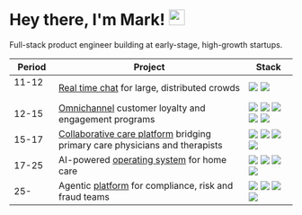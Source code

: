 # Hey there, I'm Mark! <img src="https://media.giphy.com/media/hvRJCLFzcasrR4ia7z/giphy.gif" width="28">

Full-stack product engineer building at early-stage, high-growth startups.

| **Period**  | **Project**                                                                | **Stack**                                                                                                                                                                                                                                                                                                                                                                                                                               |
|-------------|----------------------------------------------------------------------------|----------------------------------------------------------------------------------------------------------------------------------------------------------------------------------------------------------------------------------------------------------------------------------------------------------------------------------------------------------------------------------------------------------------------------------------|
| 11-12 &nbsp; &nbsp; &nbsp; | [Real time chat](https://www.media.mit.edu/projects/roar/overview/) for large, distributed crowds                               | [<img src="https://img.shields.io/badge/-Node.js-339933?logo=node.js&logoColor=white&style=flat" />](https://nodejs.org) [<img src="https://img.shields.io/badge/-Socket.io-010101?logo=socket.io&logoColor=white&style=flat" />](https://socket.io)                                                                                                                                          |
| 12-15      | [Omnichannel](https://www.oracle.com/corporate/acquisitions/crowdtwist/) customer loyalty and engagement programs                       | [<img src="https://img.shields.io/badge/-PHP-777BB4?logo=php&logoColor=white&style=flat" />](https://www.php.net) [<img src="https://img.shields.io/badge/-Backbone.js-0071B5?logo=backbone.js&logoColor=white&style=flat" />](https://backbonejs.org) [<img src="https://img.shields.io/badge/-AngularJS-E23237?logo=angular&logoColor=white&style=flat" />](https://angular.io) [<img src="https://img.shields.io/badge/-Spring-6DB33F?logo=springboot&logoColor=white&style=flat" />](https://spring.io/projects/spring-boot) [<img src="https://img.shields.io/badge/-RabbitMQ-FF6600?logo=rabbitmq&logoColor=white&style=flat" />](https://www.rabbitmq.com) |
| 15-17      | [Collaborative care platform](https://www.quartethealth.com) bridging primary care physicians and therapists| [<img src="https://img.shields.io/badge/-Node.js-339933?logo=node.js&logoColor=white&style=flat" />](https://nodejs.org) [<img src="https://img.shields.io/badge/-React-61DAFB?logo=react&logoColor=black&style=flat" />](https://react.dev) [<img src="https://img.shields.io/badge/-Django-092E20?logo=django&logoColor=white&style=flat" />](https://www.djangoproject.com) [<img src="https://img.shields.io/badge/-Clojure-5881D8?logo=clojure&logoColor=white&style=flat" />](https://clojure.org) |
| 17-25      | AI-powered [operating system](https://www.careswitch.com) for home care                                  | [<img src="https://img.shields.io/badge/-TypeScript-3178C6?logo=typescript&logoColor=white&style=flat" />](https://www.typescriptlang.org) [<img src="https://img.shields.io/badge/-SvelteKit-FF3E00?logo=svelte&logoColor=white&style=flat" />](https://kit.svelte.dev) [<img src="https://img.shields.io/badge/-SwiftUI-FA7343?logo=swift&logoColor=white&style=flat" />](https://developer.apple.com/xcode/swiftui) [<img src="https://img.shields.io/badge/-MongoDB-47A248?logo=mongodb&logoColor=white&style=flat" />](https://www.mongodb.com) |
| 25- | Agentic [platform](https://www.thenarrative.dev/) for compliance, risk and fraud teams | [<img src="https://img.shields.io/badge/-React_Router-CA4245?logo=reactrouter&logoColor=white&style=flat" />](https://reactrouter.com/) [<img src="https://img.shields.io/badge/-Elysia-000000?logo=bun&logoColor=white&style=flat" />](https://elysiajs.com/) [<img src="https://img.shields.io/badge/-Postgres-4169E1?logo=postgresql&logoColor=white&style=flat" />](https://www.postgresql.org) [<img src="https://img.shields.io/badge/-LangGraph-1C3C3C?logo=langgraph&logoColor=white&style=flat" />](https://www.langchain.com/langgraph) |
